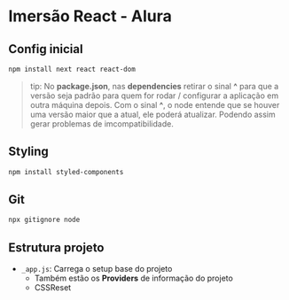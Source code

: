 # Imersão React - Alura

## Config inicial

```bash
npm install next react react-dom
```

>tip: No **package.json**, nas **dependencies** retirar o sinal **^** para que a versão seja padrão para quem for rodar / configurar a aplicação em outra máquina depois. Com o sinal **^**, o node entende que se houver uma versão maior que a atual, ele poderá atualizar. Podendo assim gerar problemas de imcompatibilidade.

## Styling

```bash
npm install styled-components
```

## Git

```bash
npx gitignore node
```


## Estrutura projeto

- `_app.js`: Carrega o setup base do projeto
    - Também estão os **Providers** de informação do projeto
    - CSSReset